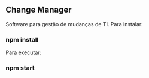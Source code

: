 ## Change Manager
Software para gestão de mudanças de TI.
Para instalar:
### npm install
Para executar:
### npm start